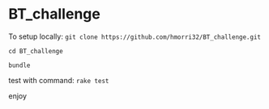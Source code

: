 # BT_challenge
To setup locally: `git clone https://github.com/hmorri32/BT_challenge.git`

`cd BT_challenge`

`bundle`

test with command: `rake test`

enjoy
